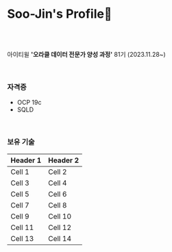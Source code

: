 # Soo-Jin's Profile🌟

<br>
<br>

아이티윌 **'오라클 데이터 전문가 양성 과정'** 81기 (2023.11.28~)  

<br>
  
### 자격증  
- OCP 19c  
- SQLD

<br>

### 보유 기술
| Header 1 | Header 2 |
|----------|----------|
| Cell 1   | Cell 2   |
| Cell 3   | Cell 4   |
| Cell 5   | Cell 6   |
| Cell 7   | Cell 8   |
| Cell 9   | Cell 10  |
| Cell 11  | Cell 12  |
| Cell 13  | Cell 14  |
